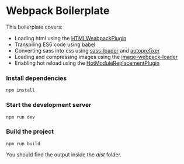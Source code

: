 # Webpack Boilerplate

This boilerplate covers:

* Loading html using the [HTMLWeabpackPlugin](https://webpack.js.org/plugins/html-webpack-plugin/)
* Transpiling ES6 code using [babel](http://babeljs.io/docs/setup/#installation)
* Converting sass into css using [sass-loader](https://webpack.js.org/loaders/sass-loader/) and [autoprefixer](https://github.com/postcss/autoprefixer)
* Loading and compressing images using the [image-webpack-loader](https://github.com/tcoopman/image-webpack-loader)
* Enabling hot reload using the [HotModuleReplacementPlugin](https://webpack.js.org/concepts/hot-module-replacement/)

### Install dependencies

```
npm install
```

### Start the development server

```
npm run dev 
```

### Build the project

```
npm run build
```

You should find the output inside the _dist_ folder.